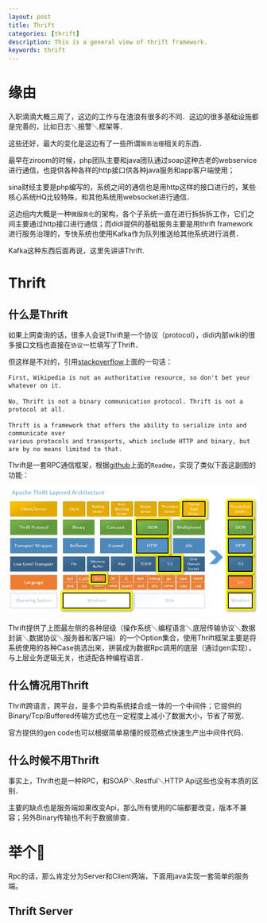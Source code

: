 ```yaml
---
layout: post
title: Thrift
categories: [thrift]
description: This is a general view of thrift framework.
keywords: thrift
---
```

# 缘由

入职滴滴大概三周了，这边的工作与在渣浪有很多的不同．这边的很多基础设施都是完善的，比如日志＼报警＼框架等．

这些还好，最大的变化是这边有了一些所谓`服务治理`相关的东西．

最早在ziroom的时候，php团队主要和java团队通过soap这种古老的webservice进行通信，也提供各种各样的http接口供各种java服务和app客户端使用；

sina财经主要是php编写的，系统之间的通信也是用http这样的接口进行的，某些核心系统HQ比较特殊，和其他系统用websocket进行通信．

这边组内大概是一种`微服务化`的架构，各个子系统一直在进行拆拆拆工作，它们之间主要通过http接口进行通信；而didi提供的基础服务主要是用thrift framework进行服务治理的，专快系统也使用Kafka作为队列推送给其他系统进行消费．

Kafka这种东西后面再说，这里先讲讲Thrift.

# Thrift

## 什么是Thrift

如果上网查询的话，很多人会说Thrift是一个协议（protocol），didi内部wiki的很多接口文档也直接在`协议`一栏填写了Thrift．

但这样是不对的，引用[stackoverflow](https://stackoverflow.com/questions/38088324/thrift-can-use-http-but-it-is-a-binary-communication-protocol)上面的一句话：

    First, Wikipedia is not an authoritative resource, so don't bet your whatever on it.

    No, Thrift is not a binary communication protocol. Thrift is not a protocol at all.

    Thrift is a framework that offers the ability to serialize into and communicate over 
    various protocols and transports, which include HTTP and binary, but are by no means limited to that.
    
Thrift是一套RPC通信框架，根据[github](https://github.com/apache/thrift)上面的`Readme`，实现了类似下面这副图的功能：

![thrift layers](https://github.com/apache/thrift/raw/master/doc/images/thrift-layers.png)

Thrift提供了上图最左侧的各种层级（操作系统＼编程语言＼底层传输协议＼数据封装＼数据协议＼服务器和客户端）的一个Option集合，使用Thrift框架主要是将系统使用的各种Case挑选出来，拼装成为数据Rpc调用的底层（通过gen实现），与上层业务逻辑无关，也适配各种编程语言．

## 什么情况用Thrift

Thrift跨语言，跨平台，是多个异构系统揉合成一体的一个中间件；它提供的Binary/Tcp/Buffered传输方式也在一定程度上减小了数据大小，节省了带宽．

官方提供的gen code也可以根据简单易懂的规范格式快速生产出中间件代码．

## 什么时候不用Thrift

事实上，Thrift也是一种RPC，和SOAP＼Restful＼HTTP Api这些也没有本质的区别．

主要的缺点也是服务端如果改变Api，那么所有使用的C端都要改变，版本不兼容；另外Binary传输也不利于数据排查．

# 举个🌰

Rpc的话，那么肯定分为Server和Client两端，下面用java实现一套简单的服务端。

## Thrift Server